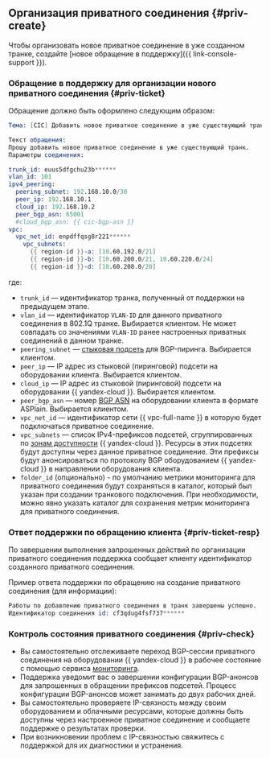 ## Организация приватного соединения {#priv-create}

Чтобы организовать новое приватное соединение в уже созданном транке, создайте [новое обращение в поддержку]({{ link-console-support }}).

### Обращение в поддержку для организации нового приватного соединения {#priv-ticket}

Обращение должно быть оформлено следующим образом:
```s
Тема: [CIC] Добавить новое приватное соединение в уже существующий транк.

Текст обращения:
Прошу добавить новое приватное соединение в уже существующий транк.
Параметры соединения:

trunk_id: euus5dfgchu23b******
vlan_id: 101
ipv4_peering:
  peering_subnet: 192.168.10.0/30
  peer_ip: 192.168.10.1
  cloud_ip: 192.168.10.2
  peer_bgp_asn: 65001
  #cloud_bgp_asn: {{ cic-bgp-asn }}
vpc:
  vpc_net_id: enpdffqsg8r221******
    vpc_subnets:
      {{ region-id }}-a: [10.60.192.0/21]
      {{ region-id }}-b: [10.60.200.0/21, 10.60.220.0/24]
      {{ region-id }}-d: [10.60.208.0/20]
```

где:

* `trunk_id` — идентификатор транка, полученный от поддержки на предыдущем этапе.
* `vlan_id` — идентификатор `VLAN-ID` для данного приватного соединения в 802.1Q транке. Выбирается клиентом. Не может совпадать со значениями `VLAN-ID` ранее настроенных приватных соединений в данном транке.
* `peering_subnet` — [стыковая подсеть](../../interconnect/concepts/priv-con.md#priv-address) для BGP-пиринга. Выбирается клиентом.
* `peer_ip` — IP адрес из стыковой (пиринговой) подсети на оборудовании клиента. Выбирается клиентом.
* `cloud_ip` — IP адрес из стыковой (пиринговой) подсети на оборудовании {{ yandex-cloud }}. Выбирается клиентом.
* `peer_bgp_asn` — номер [BGP ASN](../../interconnect/concepts/priv-con.md#bgp-asn) на оборудовании клиента в формате ASPlain. Выбирается клиентом.
* `vpc_net_id` — идентификатор сети {{ vpc-full-name }} в которую будет подключаться приватное соединение.
* `vpc_subnets` — список IPv4-префиксов подсетей, сгруппированных по [зонам доступности](../../overview/concepts/geo-scope.md) {{ yandex-cloud }}. Ресурсы в этих подсетях будут доступны через данное приватное соединение. Эти префиксы будут анонсироваться по протоколу BGP оборудованием {{ yandex-cloud }} в направлении оборудования клиента.
* `folder_id` (опционально) - по умолчанию метрики мониторинга для приватного соединения будут сохраняться в каталог, который был указан при создании транкового подключения. При необходимости, можно явно указать каталог для сохранения метрик мониторинга для приватного соединения.

### Ответ поддержки по обращению клиента {#priv-ticket-resp}

По завершении выполнения запрошенных действий по организации приватного соединения поддержка сообщает клиенту идентификатор созданного приватного соединения.

Пример ответа поддержки по обращению на создание приватного соединения (для информации):
```s
Работы по добавлению приватного соединения в транк завершены успешно.
Идентификатор соединения id: cf3qdug4fsf737******
```

### Контроль состояния приватного соединения {#priv-check}

* Вы самостоятельно отслеживаете переход BGP-сессии приватного соединения на оборудовании {{ yandex-cloud }} в рабочее состояние с помощью сервиса [мониторинга](../../interconnect/concepts/monitoring.md#private-mon).
* Поддержка уведомит вас о завершении конфигурации BGP-анонсов для запрошенных в обращении префиксов подсетей. Процесс конфигурации BGP-анонсов может занимать до двух рабочих дней.
* Вы самостоятельно проверяете IP-связность между своим оборудованием и облачными ресурсами, которые должны быть доступны через настроенное приватное соединение и сообщаете поддержке о результатах проверки.
* При возникновении проблем с IP-связностью свяжитесь с поддержкой для их диагностики и устранения.

